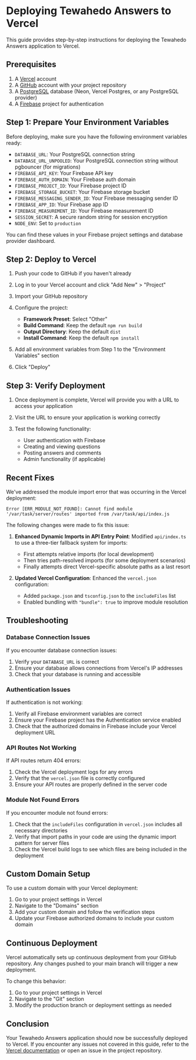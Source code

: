 # Deploying Tewahedo Answers to Vercel

This guide provides step-by-step instructions for deploying the Tewahedo Answers application to Vercel.

## Prerequisites

1. A [Vercel](https://vercel.com) account
2. A [GitHub](https://github.com) account with your project repository
3. A [PostgreSQL](https://neon.tech) database (Neon, Vercel Postgres, or any PostgreSQL provider)
4. A [Firebase](https://firebase.google.com) project for authentication

## Step 1: Prepare Your Environment Variables

Before deploying, make sure you have the following environment variables ready:

- `DATABASE_URL`: Your PostgreSQL connection string
- `DATABASE_URL_UNPOOLED`: Your PostgreSQL connection string without pgbouncer (for migrations)
- `FIREBASE_API_KEY`: Your Firebase API key
- `FIREBASE_AUTH_DOMAIN`: Your Firebase auth domain
- `FIREBASE_PROJECT_ID`: Your Firebase project ID
- `FIREBASE_STORAGE_BUCKET`: Your Firebase storage bucket
- `FIREBASE_MESSAGING_SENDER_ID`: Your Firebase messaging sender ID
- `FIREBASE_APP_ID`: Your Firebase app ID
- `FIREBASE_MEASUREMENT_ID`: Your Firebase measurement ID
- `SESSION_SECRET`: A secure random string for session encryption
- `NODE_ENV`: Set to `production`

You can find these values in your Firebase project settings and database provider dashboard.

## Step 2: Deploy to Vercel

1. Push your code to GitHub if you haven't already

2. Log in to your Vercel account and click "Add New" > "Project"

3. Import your GitHub repository

4. Configure the project:
   - **Framework Preset**: Select "Other"
   - **Build Command**: Keep the default `npm run build`
   - **Output Directory**: Keep the default `dist`
   - **Install Command**: Keep the default `npm install`

5. Add all environment variables from Step 1 to the "Environment Variables" section

6. Click "Deploy"

## Step 3: Verify Deployment

1. Once deployment is complete, Vercel will provide you with a URL to access your application

2. Visit the URL to ensure your application is working correctly

3. Test the following functionality:
   - User authentication with Firebase
   - Creating and viewing questions
   - Posting answers and comments
   - Admin functionality (if applicable)

## Recent Fixes

We've addressed the module import error that was occurring in the Vercel deployment:

```
Error [ERR_MODULE_NOT_FOUND]: Cannot find module '/var/task/server/routes' imported from /var/task/api/index.js
```

The following changes were made to fix this issue:

1. **Enhanced Dynamic Imports in API Entry Point**: Modified `api/index.ts` to use a three-tier fallback system for imports:
   - First attempts relative imports (for local development)
   - Then tries path-resolved imports (for some deployment scenarios)
   - Finally attempts direct Vercel-specific absolute paths as a last resort

2. **Updated Vercel Configuration**: Enhanced the `vercel.json` configuration:
   - Added `package.json` and `tsconfig.json` to the `includeFiles` list
   - Enabled bundling with `"bundle": true` to improve module resolution

## Troubleshooting

### Database Connection Issues

If you encounter database connection issues:

1. Verify your `DATABASE_URL` is correct
2. Ensure your database allows connections from Vercel's IP addresses
3. Check that your database is running and accessible

### Authentication Issues

If authentication is not working:

1. Verify all Firebase environment variables are correct
2. Ensure your Firebase project has the Authentication service enabled
3. Check that the authorized domains in Firebase include your Vercel deployment URL

### API Routes Not Working

If API routes return 404 errors:

1. Check the Vercel deployment logs for any errors
2. Verify that the `vercel.json` file is correctly configured
3. Ensure your API routes are properly defined in the server code

### Module Not Found Errors

If you encounter module not found errors:

1. Check that the `includeFiles` configuration in `vercel.json` includes all necessary directories
2. Verify that import paths in your code are using the dynamic import pattern for server files
3. Check the Vercel build logs to see which files are being included in the deployment

## Custom Domain Setup

To use a custom domain with your Vercel deployment:

1. Go to your project settings in Vercel
2. Navigate to the "Domains" section
3. Add your custom domain and follow the verification steps
4. Update your Firebase authorized domains to include your custom domain

## Continuous Deployment

Vercel automatically sets up continuous deployment from your GitHub repository. Any changes pushed to your main branch will trigger a new deployment.

To change this behavior:

1. Go to your project settings in Vercel
2. Navigate to the "Git" section
3. Modify the production branch or deployment settings as needed

## Conclusion

Your Tewahedo Answers application should now be successfully deployed to Vercel. If you encounter any issues not covered in this guide, refer to the [Vercel documentation](https://vercel.com/docs) or open an issue in the project repository.